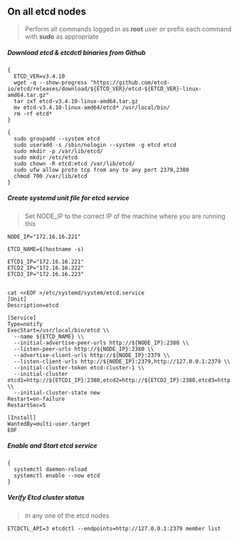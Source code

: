 
## On all etcd nodes

> Perform all commands logged in as **root** user or prefix each command with **sudo** as appropriate

##### Download etcd & etcdctl binaries from Github
```
{
  ETCD_VER=v3.4.10
  wget -q --show-progress "https://github.com/etcd-io/etcd/releases/download/${ETCD_VER}/etcd-${ETCD_VER}-linux-amd64.tar.gz"
  tar zxf etcd-v3.4.10-linux-amd64.tar.gz
  mv etcd-v3.4.10-linux-amd64/etcd* /usr/local/bin/
  rm -rf etcd*
}
```
```
{
  sudo groupadd --system etcd
  sudo useradd -s /sbin/nologin --system -g etcd etcd
  sudo mkdir -p /var/lib/etcd/
  sudo mkdir /etc/etcd
  sudo chown -R etcd:etcd /var/lib/etcd/
  sudo ufw allow proto tcp from any to any port 2379,2380
  chmod 700 /var/lib/etcd
}
```

##### Create systemd unit file for etcd service
> Set NODE_IP to the correct IP of the machine where you are running this
```
NODE_IP="172.16.16.221"

ETCD_NAME=$(hostname -s)

ETCD1_IP="172.16.16.221"
ETCD2_IP="172.16.16.222"
ETCD3_IP="172.16.16.223"


cat <<EOF >/etc/systemd/system/etcd.service
[Unit]
Description=etcd

[Service]
Type=notify
ExecStart=/usr/local/bin/etcd \\
  --name ${ETCD_NAME} \\
  --initial-advertise-peer-urls http://${NODE_IP}:2380 \\
  --listen-peer-urls http://${NODE_IP}:2380 \\
  --advertise-client-urls http://${NODE_IP}:2379 \\
  --listen-client-urls http://${NODE_IP}:2379,http://127.0.0.1:2379 \\
  --initial-cluster-token etcd-cluster-1 \\
  --initial-cluster etcd1=http://${ETCD1_IP}:2380,etcd2=http://${ETCD2_IP}:2380,etcd3=http://${ETCD3_IP}:2380 \\
  --initial-cluster-state new
Restart=on-failure
RestartSec=5

[Install]
WantedBy=multi-user.target
EOF
```

##### Enable and Start etcd service
```
{
  systemctl daemon-reload
  systemctl enable --now etcd
}
```

##### Verify Etcd cluster status
> In any one of the etcd nodes
```
ETCDCTL_API=3 etcdctl --endpoints=http://127.0.0.1:2379 member list
```
